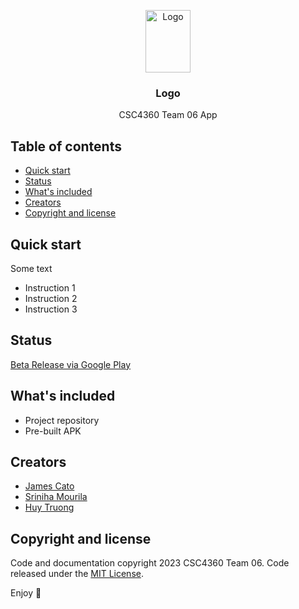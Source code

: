 <p align="center">
  <a href="https://teams.microsoft.com/l/team/19%3afakFCWQzJnfLXJmGY3YGUhfJlI7GcWj8L9jrewltRYg1%40thread.tacv2/conversations?groupId=1fcb4710-927f-4bbf-8c67-34e7ac23facc&tenantId=515ad73d-8d5e-4169-895c-9789dc742a70">
    <img src="https://www.pngplay.com/wp-content/uploads/2/Android-Robot-Download-Free-PNG.png" alt="Logo" width=72 height=100>
  </a>

  <h3 align="center">Logo</h3>

  <p align="center">
    CSC4360 Team 06 App
    <br>
  </p>
</p>


## Table of contents

- [Quick start](#quick-start)
- [Status](#status)
- [What's included](#whats-included)
- [Creators](#creators)
- [Copyright and license](#copyright-and-license)


## Quick start

Some text

- Instruction 1
- Instruction 2
- Instruction 3

## Status

[Beta Release via Google Play](https://play.google.com/store/apps/details?id=com.shovelteam.shovelpaladin)

## What's included

- Project repository
- Pre-built APK

## Creators

- [James Cato](https://github.com/catoja1107)
- [Sriniha Mourila](https://github.com/Sriniha)
- [Huy Truong](https://github.com/huygiatrng)

## Copyright and license

Code and documentation copyright 2023 CSC4360 Team 06. Code released under the [MIT License](https://reponame/blob/master/LICENSE).

Enjoy :metal:

